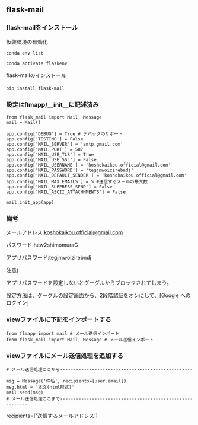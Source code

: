 ## flask-mail
### flask-mailをインストール
仮装環境の有効化

`conda env list`

`conda activate flaskenv`

flask-mailのインストール

`pip install flask-mail`
　
### 設定はflmapp/__init__に記述済み
```
from flask_mail import Mail, Message
mail = Mail()
```
```
app.config['DEBUG'] = True # デバッグのサポート
app.config['TESTING'] = False
app.config['MAIL_SERVER'] = 'smtp.gmail.com'
app.config['MAIL_PORT'] = 587
app.config['MAIL_USE_TLS'] = True
app.config['MAIL_USE_SSL'] = False
app.config['MAIL_USERNAME'] = 'koshokaikou.official@gmail.com'
app.config['MAIL_PASSWORD'] = 'tegjmwoizirebndj'
app.config['MAIL_DEFAULT_SENDER'] = 'koshokaikou.official@gmail.com'
app.config['MAIL_MAX_EMAILS'] = 5 #送信するメールの最大数
app.config['MAIL_SUPPRESS_SEND'] = False
app.config['MAIL_ASCII_ATTACHHMENTS'] = False

mail.init_app(app)
```
### 備考
メールアドレス:koshokaikou.official@gmail.com

パスワード:hew2shimomuraG

アプリパスワード:tegjmwoizirebndj

注意)

アプリパスワードを設定しないとグーグルからブロックされてしまう。

設定方法は、グーグルの設定画面から、2段階認証をオンにして、[Google へのログイン]

### viewファイルに下記をインポートする
```
from flmapp import mail # メール送信インポート
from flask_mail import Mail, Message # メール送信インポート
```
### viewファイルにメール送信処理を追加する
```
# メール送信処理ここから----------------------------------------------------------
msg = Message('件名', recipients=[user.email])
msg.html = '本文(html形式)'
mail.send(msg)
# メール送信処理ここまで----------------------------------------------------------
```
recipients=['送信するメールアドレス']

